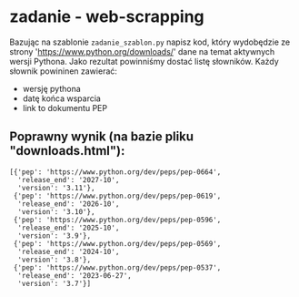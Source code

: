 # zadanie - web-scrapping

Bazując na szablonie `zadanie_szablon.py` napisz kod, który wydobędzie ze strony 'https://www.python.org/downloads/' dane na temat aktywnych wersji Pythona. Jako rezultat powinniśmy dostać listę słowników. Każdy słownik powininen zawierać:
- wersję pythona
- datę końca wsparcia
- link to dokumentu PEP

## Poprawny wynik (na bazie pliku "downloads.html"):
```
[{'pep': 'https://www.python.org/dev/peps/pep-0664',
  'release_end': '2027-10',
  'version': '3.11'},
 {'pep': 'https://www.python.org/dev/peps/pep-0619',
  'release_end': '2026-10',
  'version': '3.10'},
 {'pep': 'https://www.python.org/dev/peps/pep-0596',
  'release_end': '2025-10',
  'version': '3.9'},
 {'pep': 'https://www.python.org/dev/peps/pep-0569',
  'release_end': '2024-10',
  'version': '3.8'},
 {'pep': 'https://www.python.org/dev/peps/pep-0537',
  'release_end': '2023-06-27',
  'version': '3.7'}]
```
